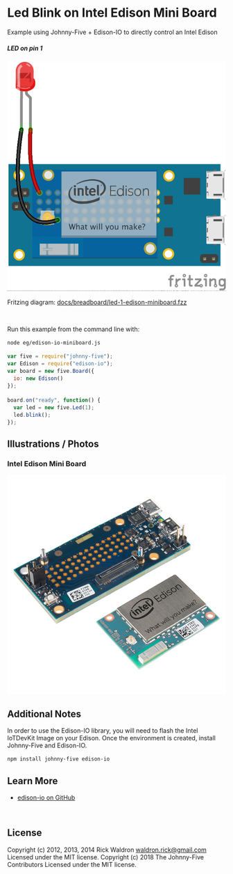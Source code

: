 <!--remove-start-->

# Led Blink on Intel Edison Mini Board

<!--remove-end-->


Example using Johnny-Five + Edison-IO to directly control an Intel Edison





##### LED on pin 1



![docs/breadboard/led-1-edison-miniboard.png](breadboard/led-1-edison-miniboard.png)<br>

Fritzing diagram: [docs/breadboard/led-1-edison-miniboard.fzz](breadboard/led-1-edison-miniboard.fzz)

&nbsp;




Run this example from the command line with:
```bash
node eg/edison-io-miniboard.js
```


```javascript
var five = require("johnny-five");
var Edison = require("edison-io");
var board = new five.Board({
  io: new Edison()
});

board.on("ready", function() {
  var led = new five.Led(1);
  led.blink();
});


```


## Illustrations / Photos


### Intel Edison Mini Board



![docs/images/edison-mini-board.jpg](images/edison-mini-board.jpg)  






## Additional Notes
In order to use the Edison-IO library, you will need to flash the Intel IoTDevKit Image
on your Edison. Once the environment is created, install Johnny-Five and Edison-IO.
```sh
npm install johnny-five edison-io
```


## Learn More

- [edison-io on GitHub](https://github.com/rwaldron/edison-io/)

&nbsp;

<!--remove-start-->

## License
Copyright (c) 2012, 2013, 2014 Rick Waldron <waldron.rick@gmail.com>
Licensed under the MIT license.
Copyright (c) 2018 The Johnny-Five Contributors
Licensed under the MIT license.

<!--remove-end-->
